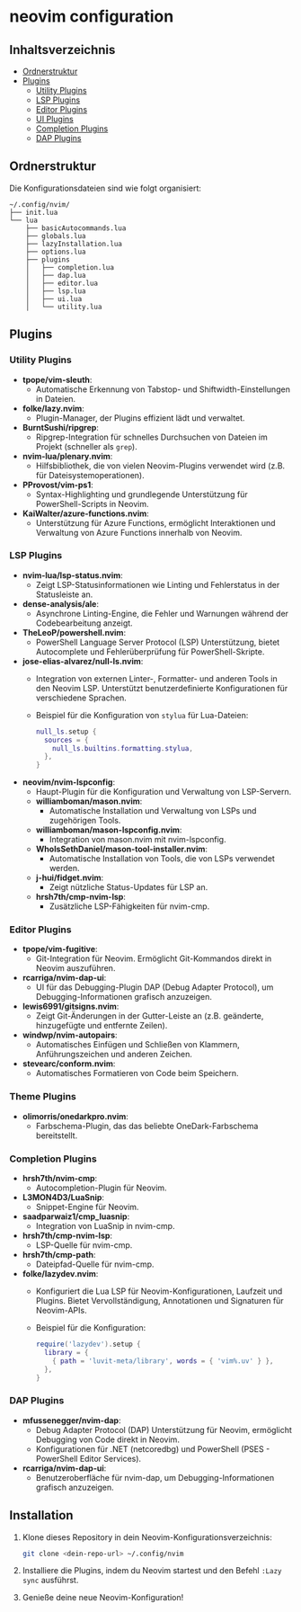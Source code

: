 # neovim configuration

## Inhaltsverzeichnis

- [Ordnerstruktur](#ordnerstruktur)
- [Plugins](#plugins)
  - [Utility Plugins](#utility-plugins)
  - [LSP Plugins](#lsp-plugins)
  - [Editor Plugins](#editor-plugins)
  - [UI Plugins](#ui-plugins)
  - [Completion Plugins](#completion-plugins)
  - [DAP Plugins](#dap-plugins)

## Ordnerstruktur

Die Konfigurationsdateien sind wie folgt organisiert:

```
~/.config/nvim/
├── init.lua
└── lua
    ├── basicAutocommands.lua
    ├── globals.lua
    ├── lazyInstallation.lua
    ├── options.lua
    ├── plugins
    │   ├── completion.lua
    │   ├── dap.lua
    │   ├── editor.lua
    │   ├── lsp.lua
    │   ├── ui.lua
    │   └── utility.lua
```

## Plugins

### Utility Plugins

- **tpope/vim-sleuth**:
  - Automatische Erkennung von Tabstop- und Shiftwidth-Einstellungen in Dateien.
- **folke/lazy.nvim**:
  - Plugin-Manager, der Plugins effizient lädt und verwaltet.
- **BurntSushi/ripgrep**:
  - Ripgrep-Integration für schnelles Durchsuchen von Dateien im Projekt (schneller als `grep`).
- **nvim-lua/plenary.nvim**:
  - Hilfsbibliothek, die von vielen Neovim-Plugins verwendet wird (z.B. für Dateisystemoperationen).
- **PProvost/vim-ps1**:
  - Syntax-Highlighting und grundlegende Unterstützung für PowerShell-Scripts in Neovim.
- **KaiWalter/azure-functions.nvim**:
  - Unterstützung für Azure Functions, ermöglicht Interaktionen und Verwaltung von Azure Functions innerhalb von Neovim.

### LSP Plugins

- **nvim-lua/lsp-status.nvim**:
  - Zeigt LSP-Statusinformationen wie Linting und Fehlerstatus in der Statusleiste an.
- **dense-analysis/ale**:
  - Asynchrone Linting-Engine, die Fehler und Warnungen während der Codebearbeitung anzeigt.
- **TheLeoP/powershell.nvim**:
  - PowerShell Language Server Protocol (LSP) Unterstützung, bietet Autocomplete und Fehlerüberprüfung für PowerShell-Skripte.
- **jose-elias-alvarez/null-ls.nvim**:
  - Integration von externen Linter-, Formatter- und anderen Tools in den Neovim LSP. Unterstützt benutzerdefinierte Konfigurationen für verschiedene Sprachen.
  - Beispiel für die Konfiguration von `stylua` für Lua-Dateien:

    ```lua
    null_ls.setup {
      sources = {
        null_ls.builtins.formatting.stylua,
      },
    }
    ```
- **neovim/nvim-lspconfig**:
  - Haupt-Plugin für die Konfiguration und Verwaltung von LSP-Servern.
  - **williamboman/mason.nvim**:
    - Automatische Installation und Verwaltung von LSPs und zugehörigen Tools.
  - **williamboman/mason-lspconfig.nvim**:
    - Integration von mason.nvim mit nvim-lspconfig.
  - **WhoIsSethDaniel/mason-tool-installer.nvim**:
    - Automatische Installation von Tools, die von LSPs verwendet werden.
  - **j-hui/fidget.nvim**:
    - Zeigt nützliche Status-Updates für LSP an.
  - **hrsh7th/cmp-nvim-lsp**:
    - Zusätzliche LSP-Fähigkeiten für nvim-cmp.

### Editor Plugins

- **tpope/vim-fugitive**:
  - Git-Integration für Neovim. Ermöglicht Git-Kommandos direkt in Neovim auszuführen.
- **rcarriga/nvim-dap-ui**:
  - UI für das Debugging-Plugin DAP (Debug Adapter Protocol), um Debugging-Informationen grafisch anzuzeigen.
- **lewis6991/gitsigns.nvim**:
  - Zeigt Git-Änderungen in der Gutter-Leiste an (z.B. geänderte, hinzugefügte und entfernte Zeilen).
- **windwp/nvim-autopairs**:
  - Automatisches Einfügen und Schließen von Klammern, Anführungszeichen und anderen Zeichen.
- **stevearc/conform.nvim**:
  - Automatisches Formatieren von Code beim Speichern.

### Theme Plugins

- **olimorris/onedarkpro.nvim**:
  - Farbschema-Plugin, das das beliebte OneDark-Farbschema bereitstellt.

### Completion Plugins

- **hrsh7th/nvim-cmp**:
  - Autocompletion-Plugin für Neovim.
- **L3MON4D3/LuaSnip**:
  - Snippet-Engine für Neovim.
- **saadparwaiz1/cmp_luasnip**:
  - Integration von LuaSnip in nvim-cmp.
- **hrsh7th/cmp-nvim-lsp**:
  - LSP-Quelle für nvim-cmp.
- **hrsh7th/cmp-path**:
  - Dateipfad-Quelle für nvim-cmp.
- **folke/lazydev.nvim**:
  - Konfiguriert die Lua LSP für Neovim-Konfigurationen, Laufzeit und Plugins. Bietet Vervollständigung, Annotationen und Signaturen für Neovim-APIs.
  - Beispiel für die Konfiguration:

    ```lua
    require('lazydev').setup {
      library = {
        { path = 'luvit-meta/library', words = { 'vim%.uv' } },
      },
    }
    ```

### DAP Plugins

- **mfussenegger/nvim-dap**:
  - Debug Adapter Protocol (DAP) Unterstützung für Neovim, ermöglicht Debugging von Code direkt in Neovim.
  - Konfigurationen für .NET (netcoredbg) und PowerShell (PSES - PowerShell Editor Services).
- **rcarriga/nvim-dap-ui**:
  - Benutzeroberfläche für nvim-dap, um Debugging-Informationen grafisch anzuzeigen.

## Installation

1. Klone dieses Repository in dein Neovim-Konfigurationsverzeichnis:
   ```sh
   git clone <dein-repo-url> ~/.config/nvim
   ```

2. Installiere die Plugins, indem du Neovim startest und den Befehl `:Lazy sync` ausführst.

3. Genieße deine neue Neovim-Konfiguration!
